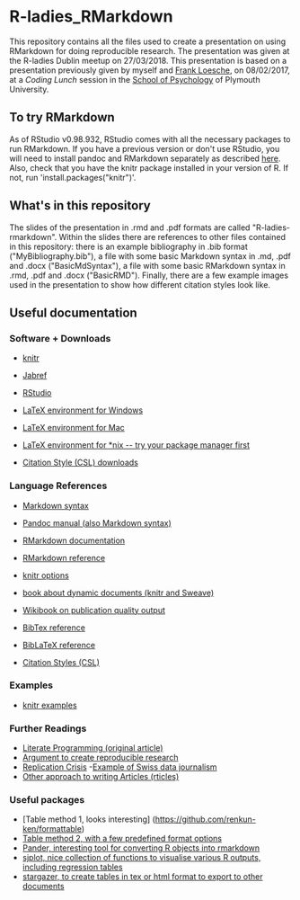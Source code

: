 # R-ladies_RMarkdown

This repository contains all the files used to create a presentation on using RMarkdown for doing reproducible research. The presentation was given at the R-ladies Dublin meetup on 27/03/2018. This presentation is based on a presentation previously given by myself and [Frank Loesche](https://www.cognovo.eu/people/research-fellows/frank-loesche.php), on 08/02/2017, at a *Coding Lunch* session in the [School of Psychology](https://www.plymouth.ac.uk/schools/psychology/) of Plymouth University. 

## To try RMarkdown

As of RStudio v0.98.932, RStudio comes with all the necessary packages to run RMarkdown. If you have a previous version or don't use RStudio, you will need to install pandoc and RMarkdown separately as described [here](https://github.com/rstudio/rmarkdown#installation). Also, check that you have the knitr package installed in your version of R. If not, run 'install.packages("knitr")'.

## What's in this repository

The slides of the presentation in .rmd and .pdf formats are called "R-ladies-rmarkdown". Within the slides there are references to other files contained in this repository: there is an example bibliography in .bib format ("MyBibliography.bib"), a file with some basic Markdown syntax in .md, .pdf and .docx ("BasicMdSyntax"), a file with some basic RMarkdown syntax in .rmd, .pdf and .docx ("BasicRMD"). Finally, there are a few example images used in the presentation to show how different citation styles look like.

## Useful documentation

### Software + Downloads

- [knitr](https://yihui.name/knitr/)
- [Jabref](http://www.jabref.org/)
- [RStudio](https://www.rstudio.com/products/rstudio/download/)

- [LaTeX environment for Windows](https://miktex.org/)
- [LaTeX environment for Mac](https://www.tug.org/mactex/)
- [LaTeX environment for *nix -- try your package manager first](https://www.tug.org/texlive/)

- [Citation Style (CSL) downloads](https://github.com/citation-style-language/styles-distribution)


### Language References

- [Markdown syntax](https://daringfireball.net/projects/markdown/syntax)
- [Pandoc manual (also Markdown syntax)](http://pandoc.org/MANUAL.html)
- [RMarkdown documentation](http://rmarkdown.rstudio.com/lesson-1.html)
- [RMarkdown reference](https://www.rstudio.com/wp-content/uploads/2015/03/rmarkdown-reference.pdf)

- [knitr options](https://yihui.name/knitr/options/)
- [book about dynamic documents (knitr and Sweave)](https://github.com/yihui/knitr-book)
- [Wikibook on publication quality output](https://en.wikibooks.org/wiki/R_Programming/Publication_quality_ouput)

- [BibTex reference](http://www.bibtex.org/Format/)
- [BibLaTeX reference](https://www.ctan.org/pkg/biblatex)

- [Citation Styles (CSL)](http://citationstyles.org/)

### Examples

- [knitr examples](https://github.com/yihui/knitr-examples)
    
### Further Readings

- [Literate Programming (original article)](https://doi.org/10.1093/comjnl/27.2.97)
- [Argument to create reproducible research](https://www.washingtonpost.com/news/speaking-of-science/wp/2015/08/28/no-sciences-reproducibility-problem-is-not-limited-to-psychology/)
- [Replication Crisis](https://en.wikipedia.org/wiki/Replication_crisis)
-[Example of Swiss data journalism](http://srfdata.github.io/)
- [Other approach to writing Articles (rticles)](https://github.com/rstudio/rticles)

### Useful packages

- [Table method 1, looks interesting] (https://github.com/renkun-ken/formattable)
- [Table method 2, with a few predefined format options](http://rpubs.com/jalapic/simpletable2)
- [Pander, interesting tool for converting R objects into rmarkdown](http://rapporter.github.io/pander/)
- [sjplot, nice collection of functions to visualise various R outputs, including regression tables](https://github.com/strengejacke/sjPlot)
- [stargazer, to create tables in tex or html format to export to other documents](https://www.r-bloggers.com/stargazer-package-for-beautiful-latex-tables-from-r-statistical-models-output/)

